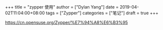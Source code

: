 +++
title = "zypper 使用"
author = ["Dylan Yang"]
date = 2019-04-02T11:04:00+08:00
tags = ["Zypper"]
categories = ["笔记"]
draft = true
+++

<https://cn.opensuse.org/Zypper/%E7%94%A8%E6%B3%95>
